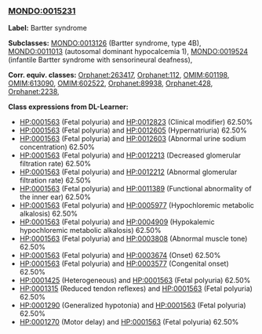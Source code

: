
### [MONDO:0015231](http://purl.obolibrary.org/obo/MONDO_0015231)
**Label:** Bartter syndrome

**Subclasses:** [MONDO:0013126](http://purl.obolibrary.org/obo/MONDO_0013126) (Bartter syndrome, type 4B), [MONDO:0011013](http://purl.obolibrary.org/obo/MONDO_0011013) (autosomal dominant hypocalcemia 1), [MONDO:0019524](http://purl.obolibrary.org/obo/MONDO_0019524) (infantile Bartter syndrome with sensorineural deafness), 

**Corr. equiv. classes:** [Orphanet:263417](http://www.orpha.net/ORDO/Orphanet_263417), [Orphanet:112](http://www.orpha.net/ORDO/Orphanet_112), [OMIM:601198](http://purl.obolibrary.org/obo/OMIM_601198), [OMIM:613090](http://purl.obolibrary.org/obo/OMIM_613090), [OMIM:602522](http://purl.obolibrary.org/obo/OMIM_602522), [Orphanet:89938](http://www.orpha.net/ORDO/Orphanet_89938), [Orphanet:428](http://www.orpha.net/ORDO/Orphanet_428), [Orphanet:2238](http://www.orpha.net/ORDO/Orphanet_2238), 

**Class expressions from DL-Learner:**

- [HP:0001563](http://purl.obolibrary.org/obo/HP_0001563) (Fetal polyuria) and [HP:0012823](http://purl.obolibrary.org/obo/HP_0012823) (Clinical modifier) 62.50%
- [HP:0001563](http://purl.obolibrary.org/obo/HP_0001563) (Fetal polyuria) and [HP:0012605](http://purl.obolibrary.org/obo/HP_0012605) (Hypernatriuria) 62.50%
- [HP:0001563](http://purl.obolibrary.org/obo/HP_0001563) (Fetal polyuria) and [HP:0012603](http://purl.obolibrary.org/obo/HP_0012603) (Abnormal urine sodium concentration) 62.50%
- [HP:0001563](http://purl.obolibrary.org/obo/HP_0001563) (Fetal polyuria) and [HP:0012213](http://purl.obolibrary.org/obo/HP_0012213) (Decreased glomerular filtration rate) 62.50%
- [HP:0001563](http://purl.obolibrary.org/obo/HP_0001563) (Fetal polyuria) and [HP:0012212](http://purl.obolibrary.org/obo/HP_0012212) (Abnormal glomerular filtration rate) 62.50%
- [HP:0001563](http://purl.obolibrary.org/obo/HP_0001563) (Fetal polyuria) and [HP:0011389](http://purl.obolibrary.org/obo/HP_0011389) (Functional abnormality of the inner ear) 62.50%
- [HP:0001563](http://purl.obolibrary.org/obo/HP_0001563) (Fetal polyuria) and [HP:0005977](http://purl.obolibrary.org/obo/HP_0005977) (Hypochloremic metabolic alkalosis) 62.50%
- [HP:0001563](http://purl.obolibrary.org/obo/HP_0001563) (Fetal polyuria) and [HP:0004909](http://purl.obolibrary.org/obo/HP_0004909) (Hypokalemic hypochloremic metabolic alkalosis) 62.50%
- [HP:0001563](http://purl.obolibrary.org/obo/HP_0001563) (Fetal polyuria) and [HP:0003808](http://purl.obolibrary.org/obo/HP_0003808) (Abnormal muscle tone) 62.50%
- [HP:0001563](http://purl.obolibrary.org/obo/HP_0001563) (Fetal polyuria) and [HP:0003674](http://purl.obolibrary.org/obo/HP_0003674) (Onset) 62.50%
- [HP:0001563](http://purl.obolibrary.org/obo/HP_0001563) (Fetal polyuria) and [HP:0003577](http://purl.obolibrary.org/obo/HP_0003577) (Congenital onset) 62.50%
- [HP:0001425](http://purl.obolibrary.org/obo/HP_0001425) (Heterogeneous) and [HP:0001563](http://purl.obolibrary.org/obo/HP_0001563) (Fetal polyuria) 62.50%
- [HP:0001315](http://purl.obolibrary.org/obo/HP_0001315) (Reduced tendon reflexes) and [HP:0001563](http://purl.obolibrary.org/obo/HP_0001563) (Fetal polyuria) 62.50%
- [HP:0001290](http://purl.obolibrary.org/obo/HP_0001290) (Generalized hypotonia) and [HP:0001563](http://purl.obolibrary.org/obo/HP_0001563) (Fetal polyuria) 62.50%
- [HP:0001270](http://purl.obolibrary.org/obo/HP_0001270) (Motor delay) and [HP:0001563](http://purl.obolibrary.org/obo/HP_0001563) (Fetal polyuria) 62.50%


